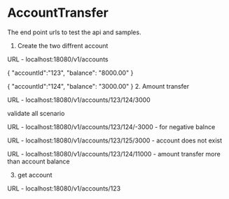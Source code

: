 # AccountTransfer

The end point urls to test the api and samples.

1. Create the two diffrent account

URL - localhost:18080/v1/accounts

{
    "accountId":"123",
    "balance": "8000.00"
}

{
    "accountId":"124",
    "balance": "3000.00"
}
2. Amount transfer

URL - localhost:18080/v1/accounts/123/124/3000

validate all scenario

URL - localhost:18080/v1/accounts/123/124/-3000 - for negative balnce    

URL - localhost:18080/v1/accounts/123/125/3000 - account does not exist

URL - localhost:18080/v1/accounts/123/124/11000 - amount transfer more than account balance


3. get account
   
URL - localhost:18080/v1/accounts/123
  

